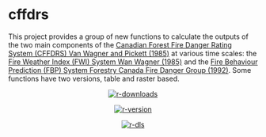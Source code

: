 # cffdrs
This project provides a group of new functions to calculate the outputs of the two main components of the [Canadian Forest Fire Danger Rating System (CFFDRS) Van Wagner and Pickett (1985)](https://cfs.nrcan.gc.ca/publications?id=19973) at various time scales: the [Fire Weather Index (FWI) System Wan Wagner (1985)](https://cfs.nrcan.gc.ca/publications?id=19927) and the [Fire Behaviour Prediction (FBP) System Forestry Canada Fire Danger Group (1992)](https://cfs.nrcan.gc.ca/pubwarehouse/pdfs/10068.pdf). Some functions have two versions, table and raster based.

<div align="center">

[![r-downloads](https://flat.badgen.net/cran/v/cffdrs)](https://CRAN.R-project.org/package=cffdrs)

[![r-version](https://flat.badgen.net/cran/r/cffdrs)](https://CRAN.R-project.org/package=cffdrs)

[![r-dls](https://flat.badgen.net/cran/dt/cffdrs)](https://CRAN.R-project.org/package=cffdrs)

</div>
